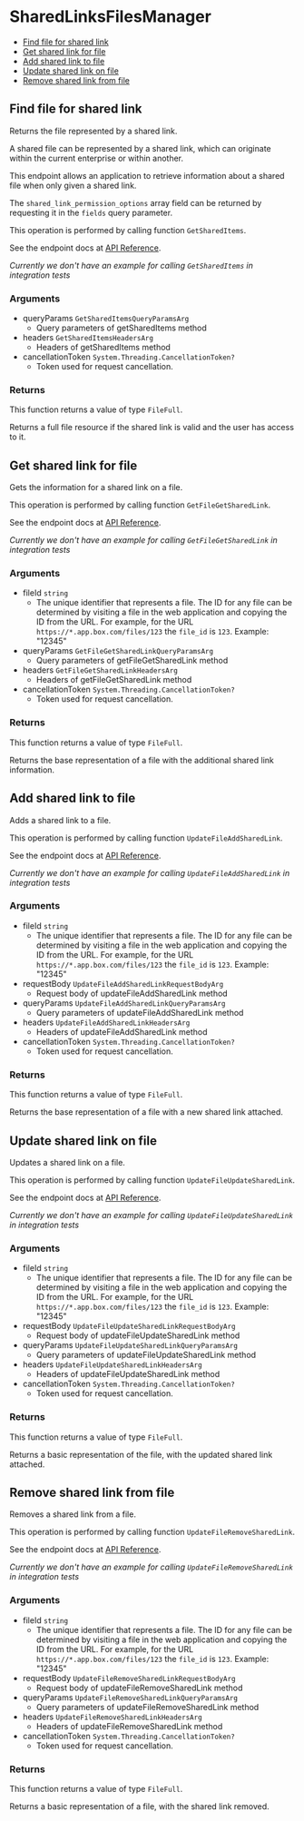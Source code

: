 # SharedLinksFilesManager


- [Find file for shared link](#find-file-for-shared-link)
- [Get shared link for file](#get-shared-link-for-file)
- [Add shared link to file](#add-shared-link-to-file)
- [Update shared link on file](#update-shared-link-on-file)
- [Remove shared link from file](#remove-shared-link-from-file)

## Find file for shared link

Returns the file represented by a shared link.

A shared file can be represented by a shared link,
which can originate within the current enterprise or within another.

This endpoint allows an application to retrieve information about a
shared file when only given a shared link.

The `shared_link_permission_options` array field can be returned
by requesting it in the `fields` query parameter.

This operation is performed by calling function `GetSharedItems`.

See the endpoint docs at
[API Reference](https://developer.box.com/reference/get-shared-items/).

*Currently we don't have an example for calling `GetSharedItems` in integration tests*

### Arguments

- queryParams `GetSharedItemsQueryParamsArg`
  - Query parameters of getSharedItems method
- headers `GetSharedItemsHeadersArg`
  - Headers of getSharedItems method
- cancellationToken `System.Threading.CancellationToken?`
  - Token used for request cancellation.


### Returns

This function returns a value of type `FileFull`.

Returns a full file resource if the shared link is valid and
the user has access to it.


## Get shared link for file

Gets the information for a shared link on a file.

This operation is performed by calling function `GetFileGetSharedLink`.

See the endpoint docs at
[API Reference](https://developer.box.com/reference/get-files-id-get-shared-link/).

*Currently we don't have an example for calling `GetFileGetSharedLink` in integration tests*

### Arguments

- fileId `string`
  - The unique identifier that represents a file.  The ID for any file can be determined by visiting a file in the web application and copying the ID from the URL. For example, for the URL `https://*.app.box.com/files/123` the `file_id` is `123`. Example: "12345"
- queryParams `GetFileGetSharedLinkQueryParamsArg`
  - Query parameters of getFileGetSharedLink method
- headers `GetFileGetSharedLinkHeadersArg`
  - Headers of getFileGetSharedLink method
- cancellationToken `System.Threading.CancellationToken?`
  - Token used for request cancellation.


### Returns

This function returns a value of type `FileFull`.

Returns the base representation of a file with the
additional shared link information.


## Add shared link to file

Adds a shared link to a file.

This operation is performed by calling function `UpdateFileAddSharedLink`.

See the endpoint docs at
[API Reference](https://developer.box.com/reference/put-files-id-add-shared-link/).

*Currently we don't have an example for calling `UpdateFileAddSharedLink` in integration tests*

### Arguments

- fileId `string`
  - The unique identifier that represents a file.  The ID for any file can be determined by visiting a file in the web application and copying the ID from the URL. For example, for the URL `https://*.app.box.com/files/123` the `file_id` is `123`. Example: "12345"
- requestBody `UpdateFileAddSharedLinkRequestBodyArg`
  - Request body of updateFileAddSharedLink method
- queryParams `UpdateFileAddSharedLinkQueryParamsArg`
  - Query parameters of updateFileAddSharedLink method
- headers `UpdateFileAddSharedLinkHeadersArg`
  - Headers of updateFileAddSharedLink method
- cancellationToken `System.Threading.CancellationToken?`
  - Token used for request cancellation.


### Returns

This function returns a value of type `FileFull`.

Returns the base representation of a file with a new shared
link attached.


## Update shared link on file

Updates a shared link on a file.

This operation is performed by calling function `UpdateFileUpdateSharedLink`.

See the endpoint docs at
[API Reference](https://developer.box.com/reference/put-files-id-update-shared-link/).

*Currently we don't have an example for calling `UpdateFileUpdateSharedLink` in integration tests*

### Arguments

- fileId `string`
  - The unique identifier that represents a file.  The ID for any file can be determined by visiting a file in the web application and copying the ID from the URL. For example, for the URL `https://*.app.box.com/files/123` the `file_id` is `123`. Example: "12345"
- requestBody `UpdateFileUpdateSharedLinkRequestBodyArg`
  - Request body of updateFileUpdateSharedLink method
- queryParams `UpdateFileUpdateSharedLinkQueryParamsArg`
  - Query parameters of updateFileUpdateSharedLink method
- headers `UpdateFileUpdateSharedLinkHeadersArg`
  - Headers of updateFileUpdateSharedLink method
- cancellationToken `System.Threading.CancellationToken?`
  - Token used for request cancellation.


### Returns

This function returns a value of type `FileFull`.

Returns a basic representation of the file, with the updated shared
link attached.


## Remove shared link from file

Removes a shared link from a file.

This operation is performed by calling function `UpdateFileRemoveSharedLink`.

See the endpoint docs at
[API Reference](https://developer.box.com/reference/put-files-id-remove-shared-link/).

*Currently we don't have an example for calling `UpdateFileRemoveSharedLink` in integration tests*

### Arguments

- fileId `string`
  - The unique identifier that represents a file.  The ID for any file can be determined by visiting a file in the web application and copying the ID from the URL. For example, for the URL `https://*.app.box.com/files/123` the `file_id` is `123`. Example: "12345"
- requestBody `UpdateFileRemoveSharedLinkRequestBodyArg`
  - Request body of updateFileRemoveSharedLink method
- queryParams `UpdateFileRemoveSharedLinkQueryParamsArg`
  - Query parameters of updateFileRemoveSharedLink method
- headers `UpdateFileRemoveSharedLinkHeadersArg`
  - Headers of updateFileRemoveSharedLink method
- cancellationToken `System.Threading.CancellationToken?`
  - Token used for request cancellation.


### Returns

This function returns a value of type `FileFull`.

Returns a basic representation of a file, with the shared link removed.


